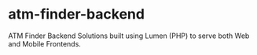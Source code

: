 # atm-finder-backend
ATM Finder Backend Solutions built using Lumen (PHP) to serve both Web and Mobile Frontends.
